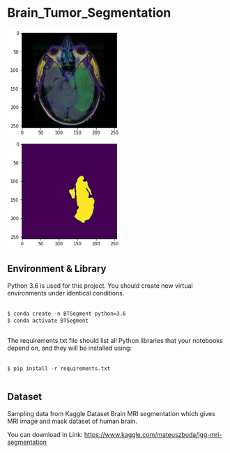 # Brain_Tumor_Segmentation
![image](./image/image_ex.png)
![mask](./image/mask_ex.png)
## Environment & Library
Python 3.6 is used for this project. You should create new virtual environments under identical conditions.
<pre>
<code>
$ conda create -n BTSegment python=3.6
$ conda activate BTSegment
</code>
</pre>

The requirements.txt file should list all Python libraries that your notebooks depend on, and they will be installed using:
<pre>
<code>
$ pip install -r requirements.txt
</code>
</pre>

## Dataset

Sampling data from Kaggle Dataset Brain MRI segmentation which gives MRI image and mask dataset of human brain.

You can download in Link: https://www.kaggle.com/mateuszbuda/lgg-mri-segmentation
